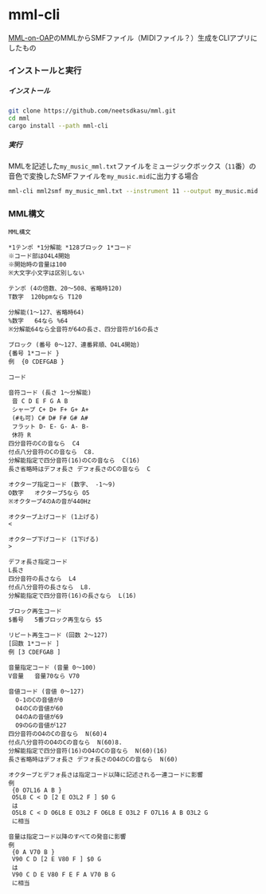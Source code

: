# mml-cli

[MML-on-OAP](https://github.com/neetsdkasu/MML-on-OAP)のMMLからSMFファイル（MIDIファイル？）生成をCLIアプリにしたもの


### インストールと実行

##### インストール

```bash
git clone https://github.com/neetsdkasu/mml.git
cd mml
cargo install --path mml-cli
```

##### 実行

MMLを記述した`my_music_mml.txt`ファイルをミュージックボックス（`11`番）の音色で変換したSMFファイルを`my_music.mid`に出力する場合
```bash
mml-cli mml2smf my_music_mml.txt --instrument 11 --output my_music.mid
```

#####

### MML構文

```
MML構文

*1テンポ *1分解能 *128ブロック 1*コード
※コード部はO4L4開始
※開始時の音量は100
※大文字小文字は区別しない

テンポ (4の倍数、20～508、省略時120)
T数字  120bpmなら T120

分解能(1～127、省略時64)
%数字   64なら %64
※分解能64なら全音符が64の長さ、四分音符が16の長さ

ブロック (番号 0～127、連番昇順、O4L4開始)
{番号 1*コード }
例  {0 CDEFGAB }

コード

音符コード (長さ 1～分解能)
 音 C D E F G A B
 シャープ C+ D+ F+ G+ A+
 (#も可) C# D# F# G# A#
 フラット D- E- G- A- B-
 休符 R
四分音符のCの音なら  C4
付点八分音符のCの音なら  C8.
分解能指定で四分音符(16)のCの音なら  C(16)
長さ省略時はデフォ長さ デフォ長さのCの音なら  C

オクターブ指定コード (数字、 -1～9)
O数字   オクターブ5なら O5
※オクターブ4のAの音が440Hz

オクターブ上げコード (1上げる)
<

オクターブ下げコード (1下げる)
>

デフォ長さ指定コード
L長さ
四分音符の長さなら  L4
付点八分音符の長さなら  L8.
分解能指定で四分音符(16)の長さなら  L(16)

ブロック再生コード
$番号   5番ブロック再生なら $5

リピート再生コード (回数 2～127)
[回数 1*コード ]
例 [3 CDEFGAB ]

音量指定コード (音量 0～100)
V音量   音量70なら V70

音値コード (音値 0～127)
  O-1のCの音値が0
  O4のCの音値が60
  O4のAの音値が69
  O9のGの音値が127
四分音符のO4のCの音なら  N(60)4
付点八分音符のO4のCの音なら  N(60)8.
分解能指定で四分音符(16)のO4のCの音なら  N(60)(16)
長さ省略時はデフォ長さ デフォ長さのO4のCの音なら  N(60)

オクターブとデフォ長さは指定コード以降に記述される一連コードに影響
例
 {0 O7L16 A B }
 O5L8 C < D [2 E O3L2 F ] $0 G
 は
 O5L8 C < D O6L8 E O3L2 F O6L8 E O3L2 F O7L16 A B O3L2 G
 に相当
 
音量は指定コード以降のすべての発音に影響
例
 {0 A V70 B }
 V90 C D [2 E V80 F ] $0 G
 は
 V90 C D E V80 F E F A V70 B G
 に相当
```